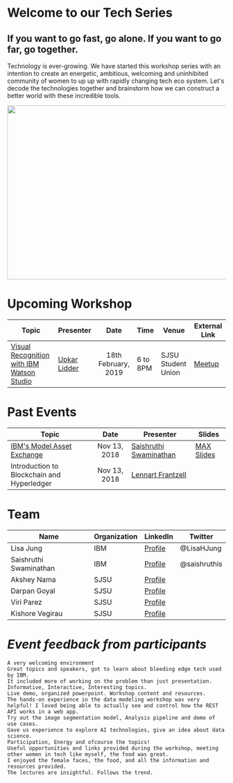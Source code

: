 #                                            **Welcome to our Tech Series**
                          
##            If you want to go fast, go alone. If you want to go far, go together.

Technology is ever-growing. We have started this workshop series with an intention to create an energetic, ambitious, welcoming and uninhibited community of women to up up with rapidly changing tech eco system. Let's decode the technologies together and brainstorm how we can construct a better world with these incredible tools. 

<p align="center">
<img src="https://github.com/SSaishruthi/SSaishruthi.github.io/raw/master/imges/image.jpg" width="600" height="400">
</p>

# **Upcoming Workshop**

|Topic|Presenter| Date | Time | Venue | External Link|
|-----|---------|:----:|----- | ------ | ---------- |
|[Visual Recognition with IBM Watson Studio](https://github.com/innovators-lab/Workshop_Description)| [Upkar Lidder](https://www.linkedin.com/in/lidderupk)|18th February, 2019|6 to 8PM| SJSU Student Union|[Meetup](https://www.meetup.com/IBM-Developer-SF-Bay-Area-Meetup/events/258741724/?isFirstPublish=true)|

# **Past Events** 

|Topic| Date | Presenter | Slides |
|------|:----:|-----     | ------|
|[IBM's Model Asset Exchange](https://developer.ibm.com/exchanges/models/)|Nov 13, 2018|[Saishruthi Swaminathan](https://www.linkedin.com/in/saishruthi-swaminathan)|[MAX Slides](https://github.com/innovators-lab/presentation/raw/master/data_science_Women_in_Tech.pdf) |
|Introduction to Blockchain and Hyperledger|Nov 13, 2018|[Lennart Frantzell](https://www.linkedin.com/in/lennartfrantzell)||

# **Team**

|Name|Organization|LinkedIn|Twitter|
|----|------------|--------|-------|
|Lisa Jung| IBM |[Profile](https://www.linkedin.com/in/lisa-jung-23304b53)|@LisaHJung|
|Saishruthi Swaminathan|IBM|[Profile](https://www.linkedin.com/in/saishruthi-swaminathan)|@saishruthis|
|Akshey Nama|SJSU|[Profile](https://www.linkedin.com/in/aksheynama)||
|Darpan Goyal|SJSU|[Profile](https://www.linkedin.com/in/darpan-goyal)||
|Viri Parez|SJSU|[Profile](https://www.linkedin.com/in/viridianaperezm)||
|Kishore Vegirau|SJSU|[Profile](https://www.linkedin.com/in/kishore-vegirau-6bbb86178)||

# _Event feedback from participants_

```
A very welcoming environment
Great topics and speakers, got to learn about bleeding edge tech used by IBM.
It included more of working on the problem than just presentation.
Informative, Interactive, Interesting topics.
Live demo, organized powerpoint. Workshop content and resources.
The hands-on experience in the data modeling workshop was very helpful! I loved being able to actually see and control how the REST API works in a web app.
Try out the image segmentation model, Analysis pipeline and demo of use cases.
Gave us experience to explore AI technologies, give an idea about data science.
Participation, Energy and ofcourse the topics!
Useful opportunities and links provided during the workshop, meeting other women in tech like myself, the food was great.
I enjoyed the female faces, the food, and all the information and resources provided.
The lectures are insightful. Follows the trend.

```
